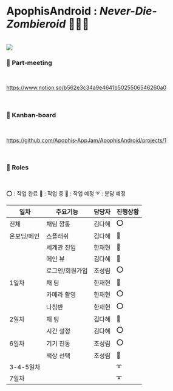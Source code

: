 #  ApophisAndroid : *Never-Die-Zombieroid* 🌠🧛‍♀️

<br>

<img src="https://user-images.githubusercontent.com/63586451/103451833-33dd0080-4d0c-11eb-9e53-9f84439b32b9.png">

<br>


### 📌 Part-meeting

<br>

https://www.notion.so/b562e3c34a9e4641b5025506546260a0

<br> 

### 🎨 Kanban-board

<br>

https://github.com/Apophis-AppJam/ApophisAndroid/projects/1

<br>

### 🎵 Roles

<br>

⭕ : 작업 완료   🔺 : 작업 중   🔷 : 작업 예정   ➰ : 분담 예정

| 일차        | 주요기능        | 담당자 | 진행상황 |
| ----------- | --------------- | ------ | -------- |
| 전체        | 채팅 깡통       | 김다혜 | ⭕        |
| 온보딩/메인 | 스플래쉬        | 김다혜 | 🔷        |
|             | 세계관 진입     | 한재현 | 🔷        |
|             | 메인 뷰         | 김다혜 | 🔷        |
|             | 로그인/회원가입 | 조성림 | ⭕        |
| 1일차       | 채 팅           | 한재현 | 🔺        |
|             | 카메라 촬영     | 한재현 | ⭕        |
|             | 나침반          | 한재현 | ⭕        |
| 2일차       | 채 팅            | 김다혜 | 🔺        |
|             | 시간  설정      | 김다혜 | ⭕        |
| 6일차       | 기기 진동       | 조성림 | ⭕        |
|             | 색상 선택       | 조성림 | 🔺        |
| 3-4-5일차   |                 |        | ➰        |
| 7일차       |                 |        | ➰        |


<br>
<br>
